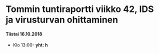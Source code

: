 # Tommin tuntiraportti viikko 42, IDS ja virusturvan ohittaminen

#### Tiistai 16.10.2018
* Klo 13:00- **yht: h**  
